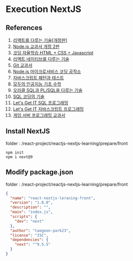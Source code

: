 # Execution NextJS

## References
1. [리액트를 다루는 기술[개정판]](https://thebook.io/080203/)
2. [Node.js 교과서 개정 2판](https://thebook.io/080229/)
3. [코딩 자율학습 HTML + CSS + Javascript](https://thebook.io/080313/)
4. [리액트 네이티브를 다루는 기술](https://thebook.io/080236/)
5. [Git 교과서](https://thebook.io/080212/)
6. [Node.js 마이크로서비스 코딩 공작소](https://thebook.io/006947/)
7. [자바스크립트 패턴과 테스트](https://thebook.io/006844/)
8. [모두의 인공지능 기초 수학](https://thebook.io/080246/)
9. [오라클 SQL과 PL/SQL을 다루는 기술](https://thebook.io/006696/)
10. [SQL 코딩의 기술](https://thebook.io/006696/)
11. [Let's Get IT SQL 프로그래밍](https://thebook.io/080268/)
12. [Let's Get IT 자바스크립트 프로그래밍](https://thebook.io/080270/)
13. [게임 서버 프로그래밍 교과서](https://thebook.io/006884/)

## Install NextJS 
folder : /react-project/reactjs-nextjs-learning/prepare/front
```shell
npm init
npm i next@9
```

## Modify package.json
folder : /react-project/reactjs-nextjs-learning/prepare/front
```json
{
  "name": "react-nextjs-leraning-front",
  "version": "1.0.0",
  "description": "",
  "main": "index.js",
  "scripts": {
    "dev": "next"
  },
  "author": "taegeon-park23",
  "license": "ISC",
  "dependencies": {
    "next": "^9.5.5"
  }
}
```